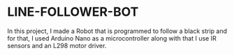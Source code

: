 # LINE-FOLLOWER-BOT
 In this project, I made a Robot that is programmed to follow a black strip and for that, I used Arduino
 Nano as a microcontroller along with that I use IR sensors and an L298 motor driver.
